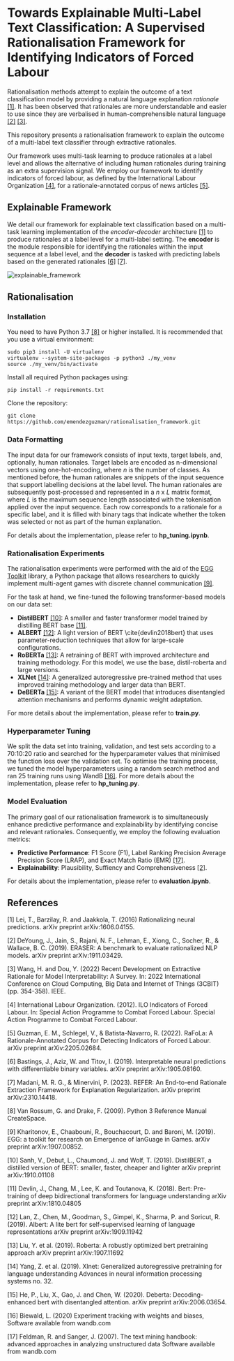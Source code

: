 # Towards Explainable Multi-Label Text Classification: A Supervised Rationalisation Framework for Identifying Indicators of Forced Labour

Rationalisation methods attempt to explain the outcome of a text classification model by providing a natural language explanation *rationale* [[1]](#1). It has been observed that rationales are more understandable and easier to use since they are verbalised in human-comprehensible natural language [[2]](#2) [[3]](#3).

This repository presents a rationalisation framework to explain the outcome of a multi-label text classifier through extractive rationales.

Our framework uses multi-task learning to produce rationales at a label level and allows the alternative of including human rationales during training as an extra supervision signal. We employ our framework to identify indicators of forced labour, as defined by the International Labour Organization [[4]](#4), for a rationale-annotated corpus of news articles [[5]](#5).

## Explainable Framework

We detail our framework for explainable text classification based on a multi-task learning implementation of the *encoder-decoder* architecture [[1]](#1) to produce rationales at a label level for a multi-label setting. The **encoder** is the module responsible for identifying the rationales within the input sequence at a label level, and the **decoder** is tasked with predicting labels based on the generated rationales [[6]](#6) [[7]](#7).

![explainable_framework](https://github.com/emendezguzman/rationalisation_framework/assets/90763977/16139184-338a-46ce-bd12-8c4471ff451c)

## Rationalisation

### Installation

You need to have Python 3.7 [[8]](#8) or higher installed. It is recommended that you use a virtual environment:

```
sudo pip3 install -U virtualenv
virtualenv --system-site-packages -p python3 ./my_venv
source ./my_venv/bin/activate
```

Install all required Python packages using:

```
pip install -r requirements.txt
```

Clone the repository:

```
git clone https://github.com/emendezguzman/rationalisation_framework.git
```

### Data Formatting

The input data for our framework consists of input texts, target labels, and, optionally, human rationales. Target labels are encoded as n-dimensional vectors using one-hot-encoding, where *n* is the number of classes. As mentioned before, the human rationales are snippets of the input sequence that support labelling decisions at the label level. The human rationales are subsequently post-processed and represented in a *n* x *L* matrix format, where *L* is the maximum sequence length associated with the tokenisation applied over the input sequence. Each row corresponds to a rationale for a specific label, and it is filled with binary tags that indicate whether the token was selected or not as part of the human explanation.

For details about the implementation, please refer to **hp_tuning.ipynb**.

### Rationalisation Experiments

The rationalisation experiments were performed with the aid of the [EGG Toolkit](https://github.com/facebookresearch/EGG) library, a Python package that allows researchers to quickly implement multi-agent games with discrete channel communication [[9]](#9).

For the task at hand, we fine-tuned the following transformer-based models on our data set:
- **DistilBERT** [[10]](#10): A smaller and faster transformer model trained by distilling BERT base [[11]](#11). 
- **ALBERT** [[12]](#12): A light version of BERT \cite{devlin2018bert} that uses parameter-reduction techniques that allow for large-scale configurations.
- **RoBERTa** [[13]](#13): A retraining of BERT with improved architecture and training methodology.  For this model, we use the base, distil-roberta and large versions.
- **XLNet** [[14]](#14): A generalized autoregressive pre-trained method that uses improved training methodology and larger data than BERT.
- **DeBERTa** [[15]](#15): A variant of the BERT model that introduces disentangled attention mechanisms and performs dynamic weight adaptation.

For more details about the implementation, please refer to **train.py**.

### Hyperparameter Tuning

We split the data set into training, validation, and test sets according to a 70:10:20 ratio and searched for the hyperparameter values that minimised the function loss over the validation set. To optimise the training process, we tuned the model hyperparameters using a random search method and ran 25 training runs using WandB [[16]](#16). For more details about the implementation, please refer to **hp_tuning.py**.

### Model Evaluation

The primary goal of our rationalisation framework is to simultaneously enhance predictive performance and explainability by identifying concise and relevant rationales. Consequently, we employ the following evaluation metrics:
- **Predictive Performance**: F1 Score (F1), Label Ranking Precision Average Precision Score (LRAP), and Exact Match Ratio (EMR) [[17]](#17).
- **Explainability**: Plausibility, Suffiency and Comprehensiveness [[2]](#2).

For details about the implementation, please refer to **evaluation.ipynb**.

## References

<a id="1">[1]</a> 
Lei, T., Barzilay, R. and Jaakkola, T. (2016)
Rationalizing neural predictions.
arXiv preprint arXiv:1606.04155.

<a id="2">[2]</a> 
DeYoung, J., Jain, S., Rajani, N. F., Lehman, E., Xiong, C., Socher, R., & Wallace, B. C. (2019).
ERASER: A benchmark to evaluate rationalized NLP models.
arXiv preprint arXiv:1911.03429.

<a id="3">[3]</a> 
Wang, H. and Dou, Y. (2022)
Recent Development on Extractive Rationale for Model Interpretability: A Survey. 
In: 2022 International Conference on Cloud Computing, Big Data and Internet of Things (3CBIT) (pp. 354-358). IEEE.

<a id="4">[4]</a>
International Labour Organization. (2012). 
ILO Indicators of Forced Labour. 
In: Special Action Programme to Combat Forced Labour. Special Action Programme to Combat Forced Labour.

<a id="5">[5]</a>
Guzman, E. M., Schlegel, V., & Batista-Navarro, R. (2022). 
RaFoLa: A Rationale-Annotated Corpus for Detecting Indicators of Forced Labour. 
arXiv preprint arXiv:2205.02684.

<a id="6">[6]</a>
Bastings, J., Aziz, W. and Titov, I. (2019). 
Interpretable neural predictions with differentiable binary variables. 
arXiv preprint arXiv:1905.08160.

<a id="7">[7]</a>
Madani, M. R. G., & Minervini, P. (2023). 
REFER: An End-to-end Rationale Extraction Framework for Explanation Regularization. 
arXiv preprint arXiv:2310.14418.

<a id="8">[8]</a>
Van Rossum, G. and Drake, F. (2009).
Python 3 Reference Manual
CreateSpace.

<a id="9">[9]</a>
Kharitonov, E., Chaabouni, R., Bouchacourt, D. and Baroni, M. (2019). 
EGG: a toolkit for research on Emergence of lanGuage in Games.
arXiv preprint arXiv:1907.00852.

<a id="10">[10]</a>
Sanh, V., Debut, L., Chaumond, J. and Wolf, T. (2019).
DistilBERT, a distilled version of BERT: smaller, faster, cheaper and lighter
arXiv preprint arXiv:1910.01108

<a id="11">[11]</a>
Devlin, J., Chang, M., Lee, K. and Toutanova, K. (2018).
Bert: Pre-training of deep bidirectional transformers for language understanding
arXiv preprint arXiv:1810.04805

<a id="12">[12]</a>
Lan, Z., Chen, M., Goodman, S., Gimpel, K., Sharma, P. and Soricut, R. (2019).
Albert: A lite bert for self-supervised learning of language representations
arXiv preprint arXiv:1909.11942

<a id="13">[13]</a>
Liu, Y. et al. (2019).
Roberta: A robustly optimized bert pretraining approach
arXiv preprint arXiv:1907.11692

<a id="14">[14]</a>
Yang, Z. et al. (2019).
Xlnet: Generalized autoregressive pretraining for language understanding
Advances in neural information processing systems no. 32.

<a id="15">[15]</a>
He, P., Liu, X., Gao, J. and Chen, W. (2020). 
Deberta: Decoding-enhanced bert with disentangled attention. 
arXiv preprint arXiv:2006.03654.

<a id="16">[16]</a>
Biewald, L. (2020)
Experiment tracking with weights and biases, 
Software available from wandb.com

<a id="17">[17]</a>
Feldman, R. and Sanger, J. (2007).
The text mining handbook: advanced approaches in analyzing unstructured data
Software available from wandb.com
